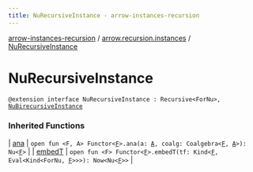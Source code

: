 ```yaml
---
title: NuRecursiveInstance - arrow-instances-recursion
---
```


[arrow-instances-recursion](../index.html) / [arrow.recursion.instances](index.html) / [NuRecursiveInstance](./-nu-recursive-instance.html)

# NuRecursiveInstance

`@extension interface NuRecursiveInstance : Recursive<ForNu>, `[`NuBirecursiveInstance`](-nu-birecursive-instance/index.html)

### Inherited Functions

| [ana](-nu-birecursive-instance/ana.html) | `open fun <F, A> Functor<`[`F`](-nu-birecursive-instance/ana.html#F)`>.ana(a: `[`A`](-nu-birecursive-instance/ana.html#A)`, coalg: Coalgebra<`[`F`](-nu-birecursive-instance/ana.html#F)`, `[`A`](-nu-birecursive-instance/ana.html#A)`>): Nu<`[`F`](-nu-birecursive-instance/ana.html#F)`>` |
| [embedT](-nu-birecursive-instance/embed-t.html) | `open fun <F> Functor<`[`F`](-nu-birecursive-instance/embed-t.html#F)`>.embedT(tf: Kind<`[`F`](-nu-birecursive-instance/embed-t.html#F)`, Eval<Kind<ForNu, `[`F`](-nu-birecursive-instance/embed-t.html#F)`>>>): Now<Nu<`[`F`](-nu-birecursive-instance/embed-t.html#F)`>>` |

